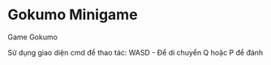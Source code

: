 # Gokumo Minigame
Game Gokumo

Sử dụng giao diện cmd để thao tác:
WASD - Để di chuyển
Q hoặc P để đánh
